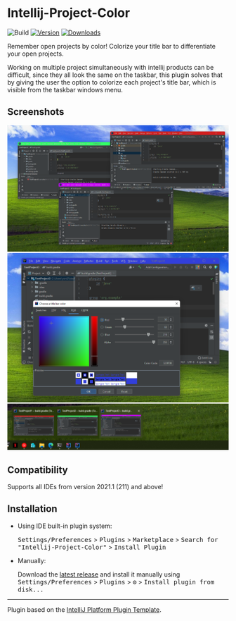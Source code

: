 # Intellij-Project-Color

![Build](https://github.com/nowtilous/Intellij-Project-Color/workflows/Build/badge.svg)
[![Version](https://img.shields.io/jetbrains/plugin/v/PLUGIN_ID.svg)](https://plugins.jetbrains.com/plugin/PLUGIN_ID)
[![Downloads](https://img.shields.io/jetbrains/plugin/d/PLUGIN_ID.svg)](https://plugins.jetbrains.com/plugin/PLUGIN_ID)


<!-- Plugin description -->
Remember open projects by color! Colorize your title bar to differentiate your open projects.

Working on multiple project simultaneously with intellij products can be difficult, 
since they all look the same on the taskbar, this plugin solves that by giving the user the option
to colorize each project's title bar, which is visible from the taskbar windows menu. 
<!-- Plugin description end -->

## Screenshots
![](/screenshots/desktop_multiple_projects.png)
![](/screenshots/color_picker_menu.png)
![](/screenshots/taskbar_view.png)

## Compatibility
Supports all IDEs from version 2021.1 (211) and above!

## Installation

- Using IDE built-in plugin system:
  
  <kbd>Settings/Preferences</kbd> > <kbd>Plugins</kbd> > <kbd>Marketplace</kbd> > <kbd>Search for "Intellij-Project-Color"</kbd> >
  <kbd>Install Plugin</kbd>
  
- Manually:

  Download the [latest release](https://github.com/nowtilous/Intellij-Project-Color/releases/latest) and install it manually using
  <kbd>Settings/Preferences</kbd> > <kbd>Plugins</kbd> > <kbd>⚙️</kbd> > <kbd>Install plugin from disk...</kbd>


---
Plugin based on the [IntelliJ Platform Plugin Template][template].

[template]: https://github.com/JetBrains/intellij-platform-plugin-template
